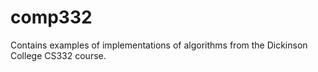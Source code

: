 # comp332
Contains examples of implementations of algorithms from the Dickinson College CS332 course. 
